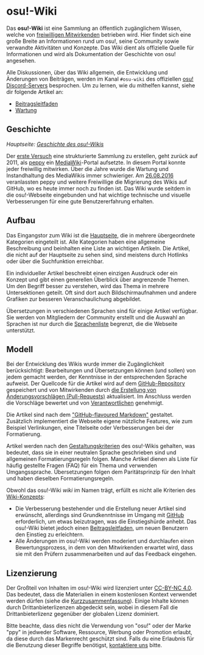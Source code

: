 # osu!-Wiki

Das **osu!-Wiki** ist eine Sammlung an öffentlich zugänglichem Wissen, welche von [freiwilligen Mitwirkenden](https://github.com/ppy/osu-wiki/graphs/contributors) betrieben wird. Hier findet sich eine große Breite an Informationen rund um osu!, seine Community sowie verwandte Aktivitäten und Konzepte. Das Wiki dient als offizielle Quelle für Informationen und wird als Dokumentation der Geschichte von osu! angesehen.

Alle Diskussionen, über das Wiki allgemein, die Entwicklung und Änderungen von Beiträgen, werden im Kanal `#osu-wiki` des offiziellen [osu! Discord-Servers](/wiki/Community/Discord_servers#official) besprochen. Um zu lernen, wie du mithelfen kannst, siehe dir folgende Artikel an:

- [Beitragsleitfaden](/wiki/osu!_wiki/Contribution_guide)
- [Wartung](/wiki/osu!_wiki/Maintenance)

## Geschichte

*Hauptseite: [Geschichte des osu!-Wikis](/wiki/History_of_osu!/osu!_wiki)*

Der [erste Versuch](https://osu.ppy.sh/community/forums/posts/1175876) eine strukturierte Sammlung zu erstellen, geht zurück auf 2011, als [peppy](/wiki/People/peppy) ein [MediaWiki](https://en.wikipedia.org/wiki/MediaWiki)-Portal aufsetzte. In diesem Portal konnte jeder freiwillig mitwirken. Über die Jahre wurde die Wartung und Instandhaltung des MediaWikis immer schwieriger. Am [26.08.2016](https://discord.com/channels/188630481301012481/218677502141399041/218678017659109376) veranlassten peppy und weitere Freiwillige die Migrierung des Wikis auf GitHub, wo es heute immer noch zu finden ist. Das Wiki wurde seitdem in die osu!-Webseite eingebunden und hat wichtige technische und visuelle Verbesserungen für eine gute Benutzererfahrung erhalten.

## Aufbau

Das Eingangstor zum Wiki ist die [Hauptseite](/wiki/Main_page), die in mehrere übergeordnete Kategorien eingeteilt ist. Alle Kategorien haben eine allgemeine Beschreibung und beinhalten eine Liste an wichtigen Artikeln. Die Artikel, die nicht auf der Hauptseite zu sehen sind, sind meistens durch Hotlinks oder über die Suchfunktion erreichbar.

Ein individueller Artikel beschreibt einen einzigen Ausdruck oder ein Konzept und gibt einen generellen Überblick über angrenzende Themen. Um den Begriff besser zu verstehen, wird das Thema in mehrere Untersektionen geteilt. Oft sind dort auch Bildschirmaufnahmen und andere Grafiken zur besseren Veranschaulichung abgebildet.

Übersetzungen in verschiedenen Sprachen sind für einige Artikel verfügbar. Sie werden von Mitgliedern der Community erstellt und die Auswahl an Sprachen ist nur durch die [Sprachenliste](/wiki/Article_styling_criteria/Formatting#locales) begrenzt, die die Webseite unterstützt.

## Modell

Bei der Entwicklung des Wikis wurde immer die Zugänglichkeit berücksichtigt: Bearbeitungen und Übersetzungen können (und sollen) von jedem gemacht werden, der Kenntnisse in der entsprechenden Sprache aufweist. Der Quellcode für die Artikel wird auf dem [GitHub-Repository](https://github.com/ppy/osu-wiki) gespeichert und von Mitwirkenden durch [die Erstellung von Änderungsvorschlägen (Pull-Requests)](/wiki/osu!_wiki/Contribution_guide) aktualisiert. Im Anschluss werden die Vorschläge bewertet und von [Verantwortlichen](/wiki/People/osu!_wiki_maintainers) genehmigt.

Die Artikel sind nach dem ["GitHub-flavoured Markdown"](https://help.github.com/articles/getting-started-with-writing-and-formatting-on-github/) gestaltet. Zusätzlich implementiert die Webseite eigene nützliche Features, wie zum Beispiel Verlinkungen, eine Titelseite oder Verbesserungen bei der Formatierung.

Artikel werden nach den [Gestaltungskriterien](/wiki/Article_styling_criteria) des osu!-Wikis gehalten, was bedeutet, dass sie in einer neutralen Sprache geschrieben sind und allgemeinen Formatierungsregeln folgen. Manche Artikel dienen als Liste für häufig gestellte Fragen (FAQ) für ein Thema und verwenden Umgangssprache. Übersetzungen folgen dem Paritätsprinzip für den Inhalt und haben dieselben Formatierungsregeln.

Obwohl das osu!-Wiki *wiki* im Namen trägt, erfüllt es nicht alle Kriterien des [Wiki-Konzepts](https://en.wikipedia.org/wiki/Wiki):

- Die Verbesserung bestehender und die Erstellung neuer Artikel sind erwünscht, allerdings sind Grundkenntnisse im Umgang mit [GitHub](https://github.com) erforderlich, um etwas beizutragen, was die Einstiegshürde anhebt. Das osu!-Wiki bietet jedoch einen [Beitragsleitfaden](/wiki/osu!_wiki/Contribution_guide), um neuen Benutzern den Einstieg zu erleichtern.
- Alle Änderungen im osu!-Wiki werden moderiert und durchlaufen einen Bewertungsprozess, in dem von den Mitwirkenden erwartet wird, dass sie mit den Prüfern zusammenarbeiten und auf das Feedback eingehen.

## Lizenzierung

Der Großteil von Inhalten im osu!-Wiki wird lizenziert unter [CC-BY-NC 4.0](https://github.com/ppy/osu-wiki/blob/master/LICENCE.md). Das bedeutet, dass die Materialien in einem kostenlosen Kontext verwendet werden dürfen (siehe die [Kurzzusammenfassung](https://creativecommons.org/licenses/by-nc/4.0/deed.de)). Einige Inhalte können durch Drittanbieterlizenzen abgedeckt sein, wobei in diesem Fall die Drittanbieterlizenz gegenüber der globalen Lizenz dominiert.

Bitte beachte, dass dies nicht die Verwendung von "osu!" oder der Marke "ppy" in jedweder Software, Ressource, Werbung oder Promotion erlaubt, da diese durch das Markenrecht geschützt sind. Falls du eine Erlaubnis für die Benutzung dieser Begriffe benötigst, [kontaktiere uns](mailto:contact@ppy.sh) bitte.
